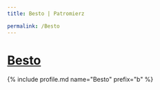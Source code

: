 ```yaml
---
title: Besto | Patromierz

permalink: /Besto
---
```


# [Besto](https://patronite.pl/Besto)

{% include profile.md name="Besto" prefix="b" %}
